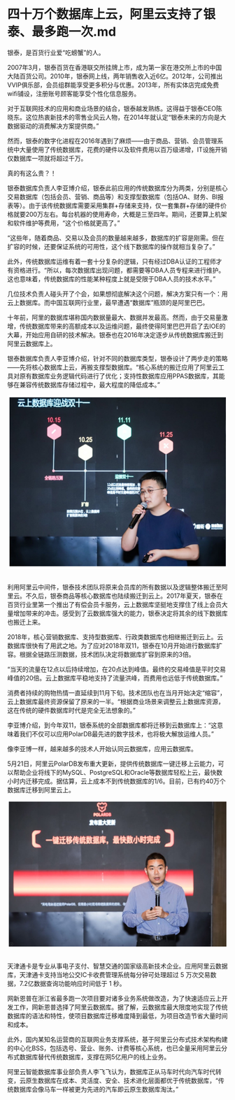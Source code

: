 # 四十万个数据库上云，阿里云支持了银泰、最多跑一次.md

银泰，是百货行业爱“吃螃蟹”的人。

2007年3月，银泰百货在香港联交所挂牌上市，成为第一家在港交所上市的中国大陆百货公司。2010年，银泰网上线，两年销售收入近6亿。2012年，公司推出VVIP俱乐部，会员组群能享受更多积分与优惠。2013年，所有实体店完成免费wifi铺设，注册账号顾客能享受个性化信息服务。

对于互联网技术的应用和商业场景的结合，银泰越发熟练。这得益于银泰CEO陈晓东。这位热衷新技术的零售业风云人物，在2014年就认定“银泰未来的方向是大数据驱动的消费解决方案提供商。”

然而，银泰的数字化进程在2016年遇到了麻烦——由于商品、营销、会员管理系统中大量使用了传统数据库，花费的硬件以及软件费用以百万级递增，IT设施开销仅数据库一项就将超过千万。

真的有这么贵？！

银泰数据库负责人李亚博介绍，银泰此前应用的传统数据库分为两类，分别是核心交易数据库（包括会员、营销、商品等）和支撑型数据库（包括OA、财务、BI报表等）。由于该传统数据库需要采用集群+存储来支持，仅一套集群+存储的硬件价格就要200万左右。每台机器的使用寿命，大概是三至四年。期间，还要算上机架和软件维护等费用，“这个价格就更高了。”

“这些年，随着商品、交易以及会员的数量越来越多，数据库的扩容是刚需。但在扩容的时候，还要保证系统的可用性，这个线下数据库的操作就相当复杂了。”

此外，传统数据库运维有着一套十分复杂的逻辑，只有经过DBA认证的工程师才有资格进行。“所以，每次数据库出现问题，都需要等DBA人员专程来进行维护。这也意味着，传统数据库的性能某种程度上就是受限于DBA人员的技术水平。”

几位技术负责人碰头开了个会，如果想彻底解决这个问题，解决方案只有一个：用云上数据库。而中国互联网行业里，最早遭遇“数据库”瓶颈的是阿里巴巴。

十年前，阿里的数据库堪称国内数据量最大、数据并发最高。然而，由于交易量激增，传统数据库带来的高额成本以及运维问题，最终使得阿里巴巴开启了去IOE的大幕，开始应用自研的技术解决。银泰也在2016年决定逐步从传统数据库搬迁到阿里云数据库上。

银泰数据库负责人李亚博介绍，针对不同的数据库类型，银泰设计了两步走的策略——先将核心数据库上云，再搬支撑型数据库。“核心系统的搬迁应用了阿里云工具对原有数据库业务逻辑代码进行了优化；支持性数据库应用PPAS数据库，其能够在兼容传统数据库存储过程中，最大程度的降低成本。”

<div style="text-align:center" align="center">
<img src="/images/四十万个数据库上云，阿里云支持了银泰、最多跑一次1.png" align="center" />
</div>
</br>

利用阿里云中间件，银泰技术团队将原来会员库的所有数据以及逻辑整体搬迁至阿里云。不久后，银泰商品等核心数据库也陆续搬迁到云上。2017年夏天，银泰在百货行业里第一个推出了有偿会员卡服务，云上数据库坚挺地支撑住了线上会员大量增加带来的冲击。感受到了云数据库强大的能力，银泰决定将其余的线下数据库也搬迁上来。

2018年，核心营销数据库、支持型数据库、行政类数据库也相继搬迁到云上。云数据库很快有了用武之地。为了应对2018年双11，银泰在10月开始进行数据库扩容。根据全链路压测数据，技术团队决定将数据库扩容到原来的3倍。

“当天的流量在12点以后持续增加，在20点达到峰值。最终的交易峰值是平时交易峰值的20倍。云上数据库平稳地支持了流量洪峰，而费用也远低于传统数据库。”

消费者持续的购物热情一直延续到11月下旬。技术团队也在当月开始决定“缩容”，云上数据库最终资源保留了原来的一半。“根据商业场景来调整云上数据库资源，这在传统的硬件数据库时代是完全无法想象的。”

李亚博介绍，到今年双11，银泰系统的全部数据库都将迁移到云数据库上：“这意味着我们不仅可以应用PolarDB最先进的数字技术，也将极大解放运维人员。”

像李亚博一样，越来越多的技术人开始认同云数据库，应用云数据库。

5月21日，阿里云PolarDB发布重大更新，提供传统数据库一键迁移上云能力，可以帮助企业将线下的MySQL、PostgreSQL和Oracle等数据库轻松上云，最快数小时内迁移完成。据估算，云上成本不到传统数据库的1/6。目前，已有约40万个数据库迁移到阿里云上。

<div style="text-align:center" align="center">
<img src="/images/四十万个数据库上云，阿里云支持了银泰、最多跑一次2.png" align="center" />
</div>
</br>

天津通卡是专业从事电子支付、智慧交通的国家级高新技术企业。应用阿里云数据库，天津通卡支持当地公交IC卡收费管理系统每分钟可处理超过 5 万次交易数据，7.2亿数据查询功能响应时间低于 1 秒。

网新恩普在浙江省最多跑一次项目要对诸多业务系统做改造，为了快速适应云上开发工作，网新恩普选择了阿里云数据库。据了解，云数据库最大限度地实现了传统数据库的语法和特性，使项目数据库迁移难度降到最低，为项目改造节省大量时间和成本。

此外，国内某知名运营商的互联网业务支撑系统，基于阿里云分布式技术架构构建的中心化BSS，包括选号、营业、账务、计费等核心系统，也已全量采用阿里云分布式数据库替代传统数据库，支撑在网5亿用户的线上业务。

阿里云智能数据库事业部负责人李飞飞认为，数据库正从马车时代向汽车时代转变，云原生数据库在成本、灵活度、安全、技术进化层面都优于传统数据库，“传统数据库会像马车一样被更为先进的汽车即云原生数据库淘汰。”

